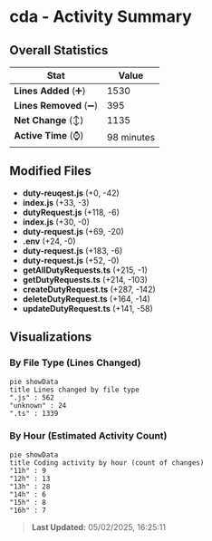 # cda - Activity Summary 

## Overall Statistics

| Stat                   | Value                                                             |
| ---------------------- | ----------------------------------------------------------------- |
| **Lines Added** (➕)   | 1530                                          |
| **Lines Removed** (➖) | 395                                        |
| **Net Change** (↕)    | 1135                |
| **Active Time** (⌚)   | 98 minutes |


## Modified Files
- **duty-reuqest.js** (+0, -42)
- **index.js** (+33, -3)
- **dutyRequest.js** (+118, -6)
- **index.js** (+30, -0)
- **duty-request.js** (+69, -20)
- **.env** (+24, -0)
- **duty-request.js** (+183, -6)
- **duty-request.js** (+52, -0)
- **getAllDutyRequests.ts** (+215, -1)
- **getDutyRequests.ts** (+214, -103)
- **createDutyRequest.ts** (+287, -142)
- **deleteDutyRequest.ts** (+164, -14)
- **updateDutyRequest.ts** (+141, -58)

## Visualizations

### By File Type (Lines Changed)

```mermaid
pie showData
title Lines changed by file type
".js" : 562
"unknown" : 24
".ts" : 1339
```

### By Hour (Estimated Activity Count)

```mermaid
pie showData
title Coding activity by hour (count of changes)
"11h" : 9
"12h" : 13
"13h" : 28
"14h" : 6
"15h" : 8
"16h" : 7
```


> **Last Updated:** 05/02/2025, 16:25:11